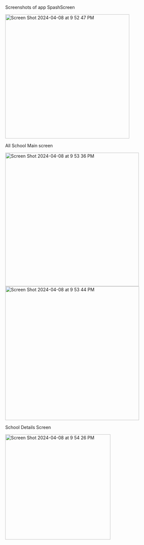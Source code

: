 Screenshots of app
SpashScreen


<img width="394" alt="Screen Shot 2024-04-08 at 9 52 47 PM" src="https://github.com/saigowthamtk/06041992-GowthamThangavelu-NYCSchools/assets/17901204/14bb0a86-d005-4517-9cc2-e0cf58a4bc42">

All School Main screen


<img width="424" alt="Screen Shot 2024-04-08 at 9 53 36 PM" src="https://github.com/saigowthamtk/06041992-GowthamThangavelu-NYCSchools/assets/17901204/f3c2bdb0-7a4d-41bf-9401-1551a6717f69">
<img width="425" alt="Screen Shot 2024-04-08 at 9 53 44 PM" src="https://github.com/saigowthamtk/06041992-GowthamThangavelu-NYCSchools/assets/17901204/05b70e25-93ae-49df-9230-63def8aff78b">

School Details Screen


<img width="334" alt="Screen Shot 2024-04-08 at 9 54 26 PM" src="https://github.com/saigowthamtk/06041992-GowthamThangavelu-NYCSchools/assets/17901204/5d174e46-6c5e-40f3-86fe-ee0ec5263c9c">

